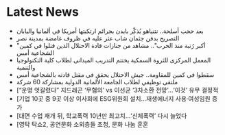 # Latest News
-  بعد حجب أسلحة.. نتنياهو يُذكّر بايدن بجرائم ارتكبتها أمريكا في ألمانيا واليابان
-  التصريح بدفن جثمان شاب عثر عليه في ظروف غامضة بمدينة نصر
-  "أكبر رُتبة منذ الحرب".. مشاهد من جنازات قادة الاحتلال الذين قتلوا في كمين الشجاعية أمس
-  المعمل المركزى للثروة السمكية يختتم التدريب الميدانى لطلاب كلية التكنولوجيا والتنمية
-  سقطوا في كمين للمقاومة.. جيش الاحتلال يحقق في مقتل قادته بالشجاعية أمس
-  ملتقى توظيفي لطلاب الجامعة الألمانية الدولية بمشاركة 60 شركة
-  [“운명 엇갈렸다” 지드래곤 ‘무혐의’ vs 이선균 ‘3차소환 전망’…‘이것’ 유무 결정적
-  [기업 10곳 중 9곳 이상 이사회에 ESG위원회 설치…재생에너지 사용·여성임원 증가
-  [대면 수업 재개 뒤, 학교폭력 10년만 최고치…‘신체폭력’ 다시 늘었다
-  [영탁 탁쇼2, 공연문화 소외층들 초청, 문화 나눔 훈훈
